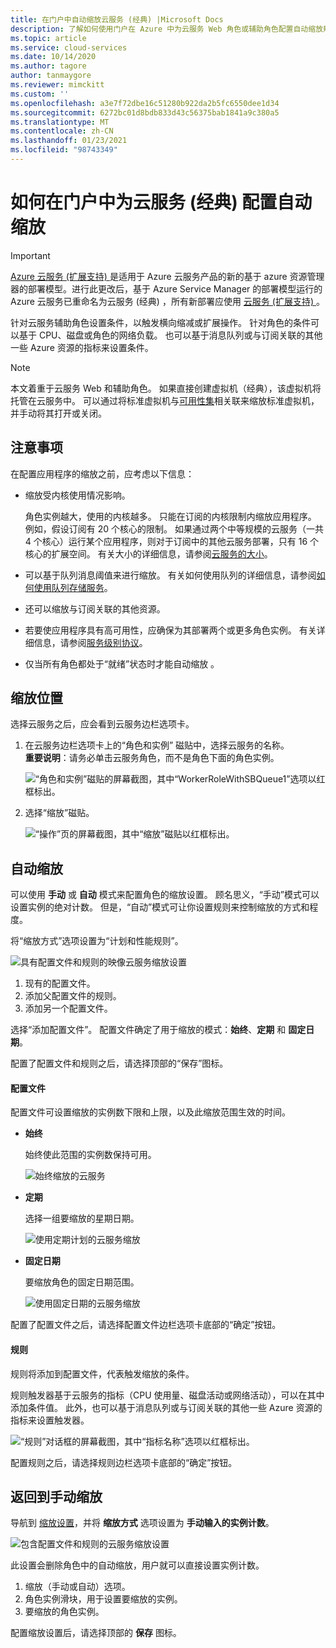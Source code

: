 ```yaml
---
title: 在门户中自动缩放云服务 (经典) |Microsoft Docs
description: 了解如何使用门户在 Azure 中为云服务 Web 角色或辅助角色配置自动缩放规则。
ms.topic: article
ms.service: cloud-services
ms.date: 10/14/2020
ms.author: tagore
author: tanmaygore
ms.reviewer: mimckitt
ms.custom: ''
ms.openlocfilehash: a3e7f72dbe16c51280b922da2b5fc6550dee1d34
ms.sourcegitcommit: 6272bc01d8bdb833d43c56375bab1841a9c380a5
ms.translationtype: MT
ms.contentlocale: zh-CN
ms.lasthandoff: 01/23/2021
ms.locfileid: "98743349"
---
```

# <a name="how-to-configure-auto-scaling-for-a-cloud-service-classic-in-the-portal"></a>如何在门户中为云服务 (经典) 配置自动缩放

> [!IMPORTANT]
> [Azure 云服务 (扩展支持) ](../cloud-services-extended-support/overview.md) 是适用于 Azure 云服务产品的新的基于 azure 资源管理器的部署模型。进行此更改后，基于 Azure Service Manager 的部署模型运行的 Azure 云服务已重命名为云服务 (经典) ，所有新部署应使用 [云服务 (扩展支持) ](../cloud-services-extended-support/overview.md)。

针对云服务辅助角色设置条件，以触发横向缩减或扩展操作。 针对角色的条件可以基于 CPU、磁盘或角色的网络负载。 也可以基于消息队列或与订阅关联的其他一些 Azure 资源的指标来设置条件。

> [!NOTE]
> 本文着重于云服务 Web 和辅助角色。 如果直接创建虚拟机（经典），该虚拟机将托管在云服务中。 可以通过将标准虚拟机与[可用性集](/previous-versions/azure/virtual-machines/windows/classic/configure-availability-classic)相关联来缩放标准虚拟机，并手动将其打开或关闭。

## <a name="considerations"></a>注意事项
在配置应用程序的缩放之前，应考虑以下信息：

* 缩放受内核使用情况影响。

    角色实例越大，使用的内核越多。 只能在订阅的内核限制内缩放应用程序。 例如，假设订阅有 20 个核心的限制。 如果通过两个中等规模的云服务（一共 4 个核心）运行某个应用程序，则对于订阅中的其他云服务部署，只有 16 个核心的扩展空间。 有关大小的详细信息，请参阅[云服务的大小](cloud-services-sizes-specs.md)。

* 可以基于队列消息阈值来进行缩放。 有关如何使用队列的详细信息，请参阅[如何使用队列存储服务](../storage/queues/storage-dotnet-how-to-use-queues.md)。

* 还可以缩放与订阅关联的其他资源。

* 若要使应用程序具有高可用性，应确保为其部署两个或更多角色实例。 有关详细信息，请参阅[服务级别协议](https://azure.microsoft.com/support/legal/sla/)。

* 仅当所有角色都处于“就绪”状态时才能自动缩放  。  


## <a name="where-scale-is-located"></a>缩放位置
选择云服务之后，应会看到云服务边栏选项卡。

1. 在云服务边栏选项卡上的“角色和实例”  磁贴中，选择云服务的名称。   
   **重要说明**：请务必单击云服务角色，而不是角色下面的角色实例。

    ![“角色和实例”磁贴的屏幕截图，其中“WorkerRoleWithSBQueue1”选项以红框标出。](./media/cloud-services-how-to-scale-portal/roles-instances.png)
2. 选择“缩放”磁贴。

    ![“操作”页的屏幕截图，其中“缩放”磁贴以红框标出。](./media/cloud-services-how-to-scale-portal/scale-tile.png)

## <a name="automatic-scale"></a>自动缩放
可以使用 **手动** 或 **自动** 模式来配置角色的缩放设置。 顾名思义，“手动”模式可以设置实例的绝对计数。 但是，“自动”模式可让你设置规则来控制缩放的方式和程度。

将“缩放方式”选项设置为“计划和性能规则”。

![具有配置文件和规则的映像云服务缩放设置](./media/cloud-services-how-to-scale-portal/schedule-basics.png)

1. 现有的配置文件。
2. 添加父配置文件的规则。
3. 添加另一个配置文件。

选择“添加配置文件”。 配置文件确定了用于缩放的模式：**始终**、**定期** 和 **固定日期**。

配置了配置文件和规则之后，请选择顶部的“保存”图标。

#### <a name="profile"></a>配置文件
配置文件可设置缩放的实例数下限和上限，以及此缩放范围生效的时间。

* **始终**

    始终使此范围的实例数保持可用。  

    ![始终缩放的云服务](./media/cloud-services-how-to-scale-portal/select-always.png)
* **定期**

    选择一组要缩放的星期日期。

    ![使用定期计划的云服务缩放](./media/cloud-services-how-to-scale-portal/select-recurrence.png)
* **固定日期**

    要缩放角色的固定日期范围。

    ![使用固定日期的云服务缩放](./media/cloud-services-how-to-scale-portal/select-fixed.png)

配置了配置文件之后，请选择配置文件边栏选项卡底部的“确定”按钮。

#### <a name="rule"></a>规则
规则将添加到配置文件，代表触发缩放的条件。

规则触发器基于云服务的指标（CPU 使用量、磁盘活动或网络活动），可以在其中添加条件值。 此外，也可以基于消息队列或与订阅关联的其他一些 Azure 资源的指标来设置触发器。

![“规则”对话框的屏幕截图，其中“指标名称”选项以红框标出。](./media/cloud-services-how-to-scale-portal/rule-settings.png)

配置规则之后，请选择规则边栏选项卡底部的“确定”按钮。

## <a name="back-to-manual-scale"></a>返回到手动缩放
导航到 [缩放设置](#where-scale-is-located)，并将 **缩放方式** 选项设置为 **手动输入的实例计数**。

![包含配置文件和规则的云服务缩放设置](./media/cloud-services-how-to-scale-portal/manual-basics.png)

此设置会删除角色中的自动缩放，用户就可以直接设置实例计数。

1. 缩放（手动或自动）选项。
2. 角色实例滑块，用于设置要缩放的实例。
3. 要缩放的角色实例。

配置缩放设置后，请选择顶部的 **保存** 图标。